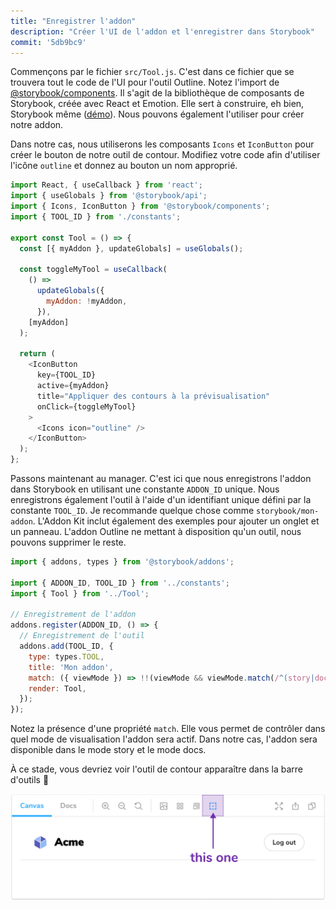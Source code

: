 ```yaml
---
title: "Enregistrer l'addon"
description: "Créer l'UI de l'addon et l'enregistrer dans Storybook"
commit: '5db9bc9'
---
```


Commençons par le fichier `src/Tool.js`. C'est dans ce fichier que se trouvera tout le code de l'UI pour l'outil Outline. Notez l'import de [@storybook/components](https://www.npmjs.com/package/@storybook/components). Il s'agit de la bibliothèque de composants de Storybook, créée avec React et Emotion. Elle sert à construire, eh bien, Storybook même ([démo](https://next--storybookjs.netlify.app/official-storybook/)). Nous pouvons également l'utiliser pour créer notre addon.

Dans notre cas, nous utiliserons les composants `Icons` et `IconButton` pour créer le bouton de notre outil de contour. Modifiez votre code afin d'utiliser l'icône `outline` et donnez au bouton un nom approprié.

```js:title=src/Tool.js
import React, { useCallback } from 'react';
import { useGlobals } from '@storybook/api';
import { Icons, IconButton } from '@storybook/components';
import { TOOL_ID } from './constants';

export const Tool = () => {
  const [{ myAddon }, updateGlobals] = useGlobals();

  const toggleMyTool = useCallback(
    () =>
      updateGlobals({
        myAddon: !myAddon,
      }),
    [myAddon]
  );

  return (
    <IconButton
      key={TOOL_ID}
      active={myAddon}
      title="Appliquer des contours à la prévisualisation"
      onClick={toggleMyTool}
    >
      <Icons icon="outline" />
    </IconButton>
  );
};
```

Passons maintenant au manager. C'est ici que nous enregistrons l'addon dans Storybook en utilisant une constante `ADDON_ID` unique. Nous enregistrons également l'outil à l'aide d'un identifiant unique défini par la constante `TOOL_ID`. Je recommande quelque chose comme `storybook/mon-addon`. L'Addon Kit inclut également des exemples pour ajouter un onglet et un panneau. L'addon Outline ne mettant à disposition qu'un outil, nous pouvons supprimer le reste.

```js:title=src/preset/manager.js
import { addons, types } from '@storybook/addons';

import { ADDON_ID, TOOL_ID } from '../constants';
import { Tool } from '../Tool';

// Enregistrement de l'addon
addons.register(ADDON_ID, () => {
  // Enregistrement de l'outil
  addons.add(TOOL_ID, {
    type: types.TOOL,
    title: 'Mon addon',
    match: ({ viewMode }) => !!(viewMode && viewMode.match(/^(story|docs)$/)),
    render: Tool,
  });
});
```

Notez la présence d'une propriété `match`. Elle vous permet de contrôler dans quel mode de visualisation l'addon sera actif. Dans notre cas, l'addon sera disponible dans le mode story et le mode docs.

À ce stade, vous devriez voir l'outil de contour apparaître dans la barre d'outils 🎉

![Activer l'outil de contour](../../images/outline-tool.png)
